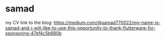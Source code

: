 # samad
my CV
link to the blog: https://medium.com/@samad770022/my-name-is-samad-and-i-will-like-to-use-this-opportunity-to-thank-flutterware-for-sponsoring-47ef4c5b680b
